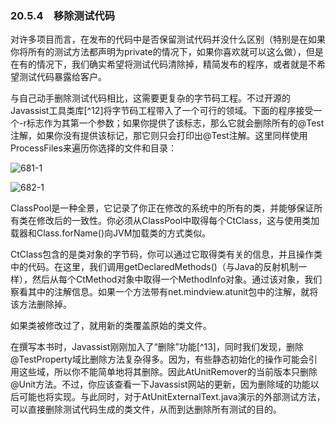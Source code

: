 ### 20.5.4　移除测试代码

对许多项目而言，在发布的代码中是否保留测试代码并没什么区别（特别是在如果你将所有的测试方法都声明为private的情况下，如果你喜欢就可以这么做），但是在有的情况下，我们确实希望将测试代码清除掉，精简发布的程序，或者就是不希望测试代码暴露给客户。

与自己动手删除测试代码相比，这需要更复杂的字节码工程。不过开源的Javassist工具类库[^12]将字节码工程带入了一个可行的领域。下面的程序接受一个-r标志作为其第一个参数；如果你提供了该标志，那么它就会删除所有的@Test注解，如果你没有提供该标记，那它则只会打印出@Test注解。这里同样使用ProcessFiles来遍历你选择的文件和目录：

![681-1](../Images/image03656.jpeg)

![682-1](../Images/image03657.jpeg)

ClassPool是一种全景，它记录了你正在修改的系统中的所有的类，并能够保证所有类在修改后的一致性。你必须从ClassPool中取得每个CtClass，这与使用类加载器和Class.forName()向JVM加载类的方式类似。

CtClass包含的是类对象的字节码，你可以通过它取得类有关的信息，并且操作类中的代码。在这里，我们调用getDeclaredMethods()（与Java的反射机制一样），然后从每个CtMethod对象中取得一个MethodInfo对象。通过该对象，我们察看其中的注解信息。如果一个方法带有net.mindview.atunit包中的注解，就将该方法删除掉。

如果类被修改过了，就用新的类覆盖原始的类文件。

在撰写本书时，Javassist刚刚加入了“删除”功能[^13]，同时我们发现，删除@TestProperty域比删除方法复杂得多。因为，有些静态初始化的操作可能会引用这些域，所以你不能简单地将其删除。因此AtUnitRemover的当前版本只删除@Unit方法。不过，你应该查看一下Javassist网站的更新，因为删除域的功能以后可能也将实现。与此同时，对于AtUnitExternalText.java演示的外部测试方法，可以直接删除测试代码生成的类文件，从而到达删除所有测试的目的。